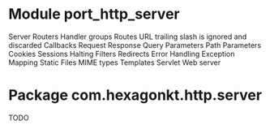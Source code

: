 
# Module port_http_server

Server
Routers
Handler groups
Routes
URL trailing slash is ignored and discarded
Callbacks
Request
Response
Query Parameters
Path Parameters
Cookies
Sessions
Halting
Filters
Redirects
Error Handling
Exception Mapping
Static Files
  MIME types
Templates
Servlet Web server

# Package com.hexagonkt.http.server

TODO

